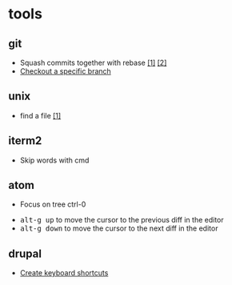 # tools

## git 

- Squash commits together with rebase [[1]](http://gitready.com/advanced/2009/02/10/squashing-commits-with-rebase.html) [[2]](https://github.com/ginatrapani/todo.txt-android/wiki/Squash-All-Commits-Related-to-a-Single-Issue-into-a-Single-Commit)
- [Checkout a specific branch](http://stackoverflow.com/questions/67699/how-to-clone-all-remote-branches-in-git)

## unix

- find a file [[1]](http://www.cyberciti.biz/faq/howto-find-a-file-under-unix/)

## iterm2

- Skip words with cmd

## atom

- Focus on tree ctrl-0
* <kbd>alt-g up</kbd> to move the cursor to the previous diff in the editor
* <kbd>alt-g down</kbd> to move the cursor to the next diff in the editor

## drupal

- [Create keyboard shortcuts](https://www.drupal.org/project/keyboard_shortcut)
